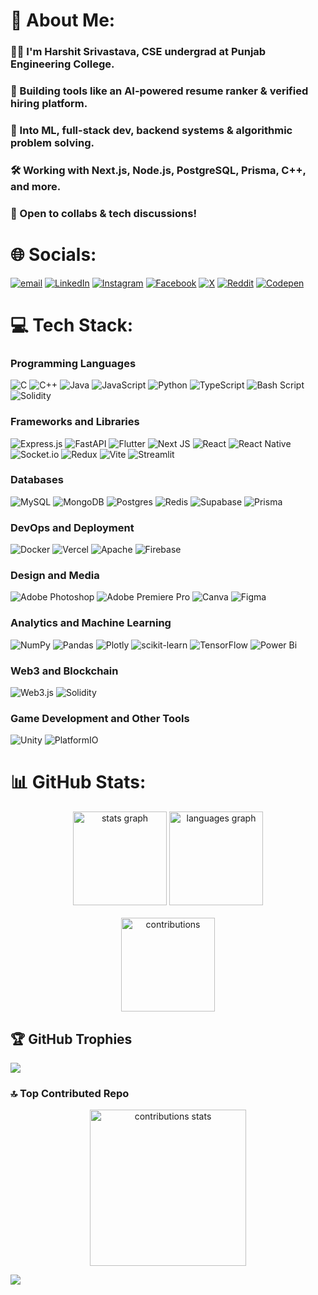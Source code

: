 # 💫 About Me:
### 🧑‍💻 I'm Harshit Srivastava, CSE undergrad at Punjab Engineering College.
### 🚀 Building tools like an AI-powered resume ranker & verified hiring platform.
### 💬 Into ML, full-stack dev, backend systems & algorithmic problem solving.
### 🛠️ Working with Next.js, Node.js, PostgreSQL, Prisma, C++, and more.
### 🤝 Open to collabs & tech discussions!


# 🌐 Socials:
[![email](https://img.shields.io/badge/Email-D14836?logo=gmail&logoColor=white)](mailto:hsriv04@gmail.com) [![LinkedIn](https://img.shields.io/badge/LinkedIn-%230077B5.svg?logo=linkedin&logoColor=white)](https://linkedin.com/in/harshit2004h)  [![Instagram](https://img.shields.io/badge/Instagram-%23E4405F.svg?logo=Instagram&logoColor=white)](https://instagram.com/harshit2004h)  [![Facebook](https://img.shields.io/badge/Facebook-%231877F2.svg?logo=Facebook&logoColor=white)](https://facebook.com/harshit2004h) [![X](https://img.shields.io/badge/X-black.svg?logo=X&logoColor=white)](https://x.com/harshit2004h) [![Reddit](https://img.shields.io/badge/Reddit-%23FF4500.svg?logo=Reddit&logoColor=white)](https://reddit.com/user/harshit2004h) [![Codepen](https://img.shields.io/badge/Codepen-000000?logo=codepen&logoColor=white)](https://codepen.io/harshit2004h) 

# 💻 Tech Stack:
### Programming Languages
![C](https://img.shields.io/badge/c-%2300599C.svg?style=plastic&logo=c&logoColor=white)  ![C++](https://img.shields.io/badge/c++-%2300599C.svg?style=plastic&logo=c%2B%2B&logoColor=white)  ![Java](https://img.shields.io/badge/java-%23ED8B00.svg?style=plastic&logo=openjdk&logoColor=white)  ![JavaScript](https://img.shields.io/badge/javascript-%23323330.svg?style=plastic&logo=javascript&logoColor=%23F7DF1E)  ![Python](https://img.shields.io/badge/python-3670A0?style=plastic&logo=python&logoColor=ffdd54)  ![TypeScript](https://img.shields.io/badge/typescript-%23007ACC.svg?style=plastic&logo=typescript&logoColor=white)  ![Bash Script](https://img.shields.io/badge/bash_script-%23121011.svg?style=plastic&logo=gnu-bash&logoColor=white)  ![Solidity](https://img.shields.io/badge/Solidity-%23363636.svg?style=plastic&logo=solidity&logoColor=white)  

### Frameworks and Libraries
![Express.js](https://img.shields.io/badge/express.js-%23404d59.svg?style=plastic&logo=express&logoColor=%2361DAFB)  ![FastAPI](https://img.shields.io/badge/FastAPI-005571?style=plastic&logo=fastapi)  ![Flutter](https://img.shields.io/badge/Flutter-%2302569B.svg?style=plastic&logo=Flutter&logoColor=white)  ![Next JS](https://img.shields.io/badge/Next-black?style=plastic&logo=next.js&logoColor=white)  ![React](https://img.shields.io/badge/react-%2320232a.svg?style=plastic&logo=react&logoColor=%2361DAFB)  ![React Native](https://img.shields.io/badge/react_native-%2320232a.svg?style=plastic&logo=react&logoColor=%2361DAFB)  ![Socket.io](https://img.shields.io/badge/Socket.io-black?style=plastic&logo=socket.io&badgeColor=010101)  ![Redux](https://img.shields.io/badge/redux-%23593d88.svg?style=plastic&logo=redux&logoColor=white)  ![Vite](https://img.shields.io/badge/vite-%23646CFF.svg?style=plastic&logo=vite&logoColor=white)  ![Streamlit](https://img.shields.io/badge/Streamlit-%23FE4B4B.svg?style=plastic&logo=streamlit&logoColor=white)  

### Databases
![MySQL](https://img.shields.io/badge/mysql-4479A1.svg?style=plastic&logo=mysql&logoColor=white)  ![MongoDB](https://img.shields.io/badge/MongoDB-%234ea94b.svg?style=plastic&logo=mongodb&logoColor=white)  ![Postgres](https://img.shields.io/badge/postgres-%23316192.svg?style=plastic&logo=postgresql&logoColor=white)  ![Redis](https://img.shields.io/badge/redis-%23DD0031.svg?style=plastic&logo=redis&logoColor=white)  ![Supabase](https://img.shields.io/badge/Supabase-3ECF8E?style=plastic&logo=supabase&logoColor=white)  ![Prisma](https://img.shields.io/badge/Prisma-3982CE?style=plastic&logo=Prisma&logoColor=white)  

### DevOps and Deployment
![Docker](https://img.shields.io/badge/docker-%230db7ed.svg?style=plastic&logo=docker&logoColor=white)  ![Vercel](https://img.shields.io/badge/vercel-%23000000.svg?style=plastic&logo=vercel&logoColor=white)  ![Apache](https://img.shields.io/badge/apache-%23D42029.svg?style=plastic&logo=apache&logoColor=white)  ![Firebase](https://img.shields.io/badge/firebase-%23039BE5.svg?style=plastic&logo=firebase)  

### Design and Media
![Adobe Photoshop](https://img.shields.io/badge/adobe%20photoshop-%2331A8FF.svg?style=plastic&logo=adobe%20photoshop&logoColor=white)  ![Adobe Premiere Pro](https://img.shields.io/badge/Adobe%20Premiere%20Pro-9999FF.svg?style=plastic&logo=Adobe%20Premiere%20Pro&logoColor=white)  ![Canva](https://img.shields.io/badge/Canva-%2300C4CC.svg?style=plastic&logo=Canva&logoColor=white)  ![Figma](https://img.shields.io/badge/figma-%23F24E1E.svg?style=plastic&logo=figma&logoColor=white)  

### Analytics and Machine Learning
![NumPy](https://img.shields.io/badge/numpy-%23013243.svg?style=plastic&logo=numpy&logoColor=white)  ![Pandas](https://img.shields.io/badge/pandas-%23150458.svg?style=plastic&logo=pandas&logoColor=white)  ![Plotly](https://img.shields.io/badge/Plotly-%233F4F75.svg?style=plastic&logo=plotly&logoColor=white)  ![scikit-learn](https://img.shields.io/badge/scikit--learn-%23F7931E.svg?style=plastic&logo=scikit-learn&logoColor=white)  ![TensorFlow](https://img.shields.io/badge/TensorFlow-%23FF6F00.svg?style=plastic&logo=TensorFlow&logoColor=white)  ![Power Bi](https://img.shields.io/badge/power_bi-F2C811?style=plastic&logo=powerbi&logoColor=black)  

### Web3 and Blockchain
![Web3.js](https://img.shields.io/badge/web3.js-F16822?style=plastic&logo=web3.js&logoColor=white)  ![Solidity](https://img.shields.io/badge/Solidity-%23363636.svg?style=plastic&logo=solidity&logoColor=white)  

### Game Development and Other Tools
![Unity](https://img.shields.io/badge/unity-%23000000.svg?style=plastic&logo=unity&logoColor=white)  ![PlatformIO](https://img.shields.io/badge/PlatformIO-%23222.svg?style=plastic&logo=platformio&logoColor=%23f5822a)  

# 📊 GitHub Stats:
<div align="center" >
  <img src="https://github-readme-stats.vercel.app/api?username=harshit2004h&theme=neon&hide_border=false&include_all_commits=true&count_private=false" height="150" alt="stats graph"  />
  <img src="https://github-readme-stats.vercel.app/api/top-langs/?username=harshit2004h&theme=neon&hide_border=false&include_all_commits=true&count_private=false&layout=compact" height="150" alt="languages graph"  />
</div>
<br/>
<div align="center">
  <img src="https://nirzak-streak-stats.vercel.app/?user=harshit2004h&theme=neon&hide_border=false" height="150" alt="contributions"  />
</div>


## 🏆 GitHub Trophies
![](https://github-profile-trophy.vercel.app/?username=harshit2004h&theme=neon&no-frame=false&no-bg=false&margin-w=4)

### 🔝 Top Contributed Repo
<div align="center">
    <img src="https://github-contributor-stats.vercel.app/api?username=harshit2004h&limit=5&theme=dark&combine_all_yearly_contributions=true" height="250" alt="contributions stats"  />
</div>

[![](https://visitcount.itsvg.in/api?id=harshit2004h&icon=1&color=6)](https://visitcount.itsvg.in)
